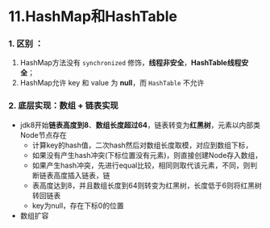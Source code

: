 # 11.HashMap和HashTable

### 1. 区别 ：

1. HashMap方法没有 `synchronized` 修饰，**线程非安全**，**HashTable线程安全**；
2. HashMap允许 key 和 value 为 **null**，而 `HashTable` 不允许



### 2. 底层实现：数组 + 链表实现

- jdk8开始**链表高度到8**、**数组长度超过64**，链表转变为**红黑树**，元素以内部类Node节点存在
  - 计算key的hash值，二次hash然后对数组长度取模，对应到数组下标，
  - 如果没有产生hash冲突(下标位置没有元素)，则直接创建Node存入数组，
  - 如果产生hash冲突，先进行equal比较，相同则取代该元素，不同，则判断链表高度插入链表，链
  - 表高度达到8，并且数组长度到64则转变为红黑树，长度低于6则将红黑树转回链表
  - key为null，存在下标0的位置
- 数组扩容